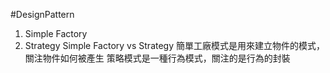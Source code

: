 #DesignPattern
1. Simple Factory
2. Strategy
Simple Factory vs Strategy
簡單工廠模式是用來建立物件的模式，關注物件如何被產生
策略模式是一種行為模式，關注的是行為的封裝
